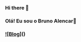 ### Hi there 👋

### Olá! Eu sou o Bruno Alencar🖖
### [![Blog]](https://img.shields.io/badge/LinkedIn-0077B5?style=for-the-badge&logo=linkedin&logoColor=white)()

